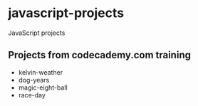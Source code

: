 # javascript-projects
JavaScript projects
## Projects from codecademy.com training
* kelvin-weather
* dog-years
* magic-eight-ball
* race-day
